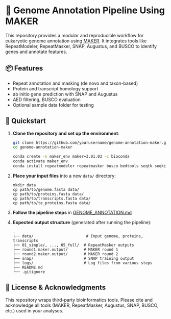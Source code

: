 # 🧬 Genome Annotation Pipeline Using MAKER

This repository provides a modular and reproducible workflow for eukaryotic genome annotation using [MAKER](http://www.yandell-lab.org/software/maker.html). It integrates tools like RepeatModeler, RepeatMasker, SNAP, Augustus, and BUSCO to identify genes and annotate features.

## 📦 Features

- Repeat annotation and masking (de novo and taxon-based)
- Protein and transcript homology support
- ab initio gene prediction with SNAP and Augustus
- AED filtering, BUSCO evaluation
- Optional sample data folder for testing

## 🚀 Quickstart

1. **Clone the repository and set up the environment**:
   ```bash
   git clone https://github.com/yourusername/genome-annotation-maker.git
   cd genome-annotation-maker

   conda create -n maker_env maker=3.01.03 -c bioconda
   conda activate maker_env
   conda install repeatmodeler repeatmasker busco bedtools seqtk seqkit datamash
   ```

2. **Place your input files** into a new `data/` directory:
   ```
   mkdir data
   cp path/to/genome.fasta data/
   cp path/to/proteins.fasta data/
   cp path/to/transcripts.fasta data/
   cp path/to/te_proteins.fasta data/
   ```   

4. **Follow the pipeline steps** in [GENOME_ANNOTATION.md](https://gist.github.com/kmsshafi/def2d1184e15a5b865471a08c44aa8e3)

5. **Expected output structure** (generated after running the pipeline):
   ```
   .
   ├── data/                       # Input genome, proteins, transcripts
   ├── 01_simple/, ..., 05_full/  # RepeatMasker outputs
   ├── round1.maker.output/       # MAKER round 1
   ├── round2.maker.output/       # MAKER round 2
   ├── snap/                      # SNAP training output
   ├── logs/                      # Log files from various steps
   ├── README.md
   └── .gitignore
   ```

## 📜 License & Acknowledgments

This repository wraps third-party bioinformatics tools. Please cite and acknowledge all tools (MAKER, RepeatMasker, Augustus, SNAP, BUSCO, etc.) used in your analyses.
